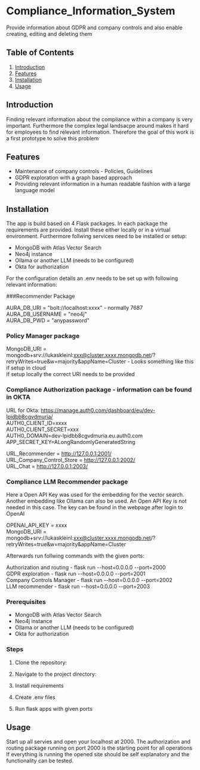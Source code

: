 # Compliance_Information_System
Provide information about GDPR and company controls and also enable creating, editing and deleting them

## Table of Contents

1. [Introduction](#introduction)
2. [Features](#features)
3. [Installation](#installation)
4. [Usage](#usage)

## Introduction

Finding relevant information about the compliance within a company is very important. 
Furthermore the complex legal landsacpe around makes it hard for employees to find relevant information. 
Therefore the goal of this work is a first prototype to solve this problem

## Features

- Maintenance of company controls - Policies, Guidelines
- GDPR exploration with a graph based approach
- Providing relevant information in a human readable fashion with a large language model

## Installation

The app is build based on 4 Flask packages. 
In each package the requirements are provided. 
Install these either locally or in a virtual environment.
Furthermore follwing services need to be installed or setup:

- MongoDB with Atlas Vector Search
- Neo4j instance
- Ollama or another LLM (needs to be configured)
- Okta for authorization

For the configuration details an .env needs to be set up with following relevant information: 

###Recommender Package

AURA_DB_URI = "bolt://localhost:xxxx"  - normally 7687  
AURA_DB_USERNAME = "neo4j"  
AURA_DB_PWD = "anypassword"

### Policy Manager package
MongoDB_URI = mongodb+srv://lukaskleinl:xxx@cluster.xxxx.mongodb.net/?retryWrites=true&w=majority&appName=Cluster - Looks something like this if setup in cloud  
If setup locally the correct URI needs to be provided

### Compliance Authorization package - information can be found in OKTA
URL for Okta: https://manage.auth0.com/dashboard/eu/dev-lpidbb8cgvdmuria/  
AUTH0_CLIENT_ID=xxxx  
AUTH0_CLIENT_SECRET=xxx  
AUTH0_DOMAIN=dev-lpidbb8cgvdmuria.eu.auth0.com  
APP_SECRET_KEY=ALongRandomlyGeneratedString  
  
URL_Recommender = http://127.0.0.1:2001/  
URL_Company_Control_Store = http://127.0.0.1:2002/  
URL_Chat = http://127.0.0.1:2003/


### Compliance LLM Recommender package
Here a Open API Key was used for the embedding for the vector search.   
Another embedding like Ollama can also be used. An Open API Key is not needed in this case. 
The key can be found in the webpage after login to OpenAI  

OPENAI_API_KEY = xxxx  
MongoDB_URI = mongodb+srv://lukaskleinl:xxx@cluster.xxxx.mongodb.net/?retryWrites=true&w=majority&appName=Cluster  


Afterwards run follwing commands with the given ports:
  
Authorization and routing - flask run --host=0.0.0.0 --port=2000    
GDPR exploration - flask run --host=0.0.0.0 --port=2001  
Company Controls Manager - flask run --host=0.0.0.0 --port=2002  
LLM recommender - flask run --host=0.0.0.0 --port=2003

### Prerequisites

- MongoDB with Atlas Vector Search
- Neo4j instance
- Ollama or another LLM (needs to be configured)
- Okta for authorization

### Steps

1. Clone the repository:

2. Navigate to the project directory:

3. Install requirements

4. Create .env files

5. Run flask apps with given ports

## Usage

Start up all servies and open your localhost at 2000. 
The authorization and routing package running on port 2000 is the starting point for all operations
If everything is running the opened site should be self explanatory and the functionality can be tested.
